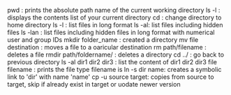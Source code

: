 pwd : prints the absolute path name of the current working directory
ls -l : displays the contents list of your current directory
cd : change directory to home directory
ls -l : list files in long format
ls -al: list files including hidden files
ls -lan : list files including hidden files in long format with numerical user and group IDs
mkdir folder_name : created a directory
mv file destination : moves a file to a oaricular destination
rm path/filename : deletes a file
rmdir path/foldername/ : deletes a directory
cd ../ : go back to previous directory
ls -al dir1 dir2 dir3 : list the content of dir1 dir2 dir3
file filename : prints the file type filename is
ln -s dir name: creates a symbolic link to 'dir' with name 'name'
cp -u source target: copies from source to target, skip if already exist in target or uodate newer version
